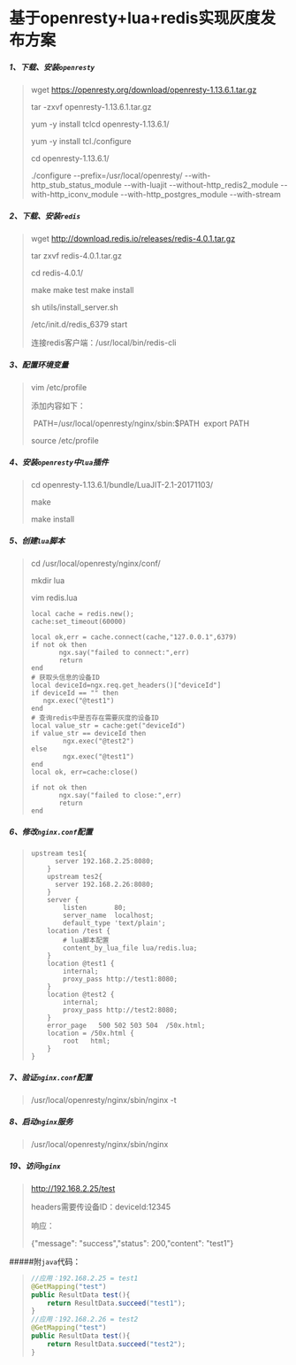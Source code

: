 # 基于openresty+lua+redis实现灰度发布方案

##### 1、下载、安装`openresty`

> wget https://openresty.org/download/openresty-1.13.6.1.tar.gz
>
> tar -zxvf openresty-1.13.6.1.tar.gz
>
> yum -y install tclcd openresty-1.13.6.1/
>
> yum -y install tcl./configure
>
> cd openresty-1.13.6.1/
>
> ./configure --prefix=/usr/local/openresty/ --with-http_stub_status_module --with-luajit --without-http_redis2_module --with-http_iconv_module --with-http_postgres_module --with-stream

##### 2、下载、安装`redis`

> wget http://download.redis.io/releases/redis-4.0.1.tar.gz
>
> tar zxvf redis-4.0.1.tar.gz
>
> cd redis-4.0.1/
>
> make
> make test
> make install
>
> sh utils/install_server.sh
>
> /etc/init.d/redis_6379 start
>
> 连接redis客户端：/usr/local/bin/redis-cli

##### 3、配置环境变量

> vim /etc/profile
>
> 添加内容如下：
>
> ​		PATH=/usr/local/openresty/nginx/sbin:$PATH
> ​		export PATH
>
> source /etc/profile

##### 4、安装`openresty`中`lua`插件

> cd openresty-1.13.6.1/bundle/LuaJIT-2.1-20171103/
>
> make
>
> make install

##### 5、创建`lua`脚本

> cd /usr/local/openresty/nginx/conf/
>
> mkdir lua
>
> vim redis.lua
>
> ```shell
> local cache = redis.new();
> cache:set_timeout(60000)
> 
> local ok,err = cache.connect(cache,"127.0.0.1",6379)
> if not ok then
>        ngx.say("failed to connect:",err)
>        return
> end
> # 获取头信息的设备ID
> local deviceId=ngx.req.get_headers()["deviceId"]
> if deviceId == "" then
>    ngx.exec("@test1")
> end
> # 查询redis中是否存在需要灰度的设备ID
> local value_str = cache:get("deviceId")
> if value_str == deviceId then
>         ngx.exec("@test2")
> else
>         ngx.exec("@test1")
> end
> local ok, err=cache:close()
> 
> if not ok then
>        ngx.say("failed to close:",err)
>        return
> end
> ```
>
> 

##### 6、修改`nginx.conf`配置

> ```shell
> upstream tes1{
>       server 192.168.2.25:8080;
>     }
>     upstream tes2{
>       server 192.168.2.26:8080;
>     }
>     server {
>         listen       80;
>         server_name  localhost;
>         default_type 'text/plain';
>     location /test {
>         # lua脚本配置
>         content_by_lua_file lua/redis.lua;
>     }
>     location @test1 {
>         internal;
>         proxy_pass http://test1:8080;
>     }
>     location @test2 {
>         internal;
>         proxy_pass http://test2:8080;
>     }
>     error_page   500 502 503 504  /50x.html;
>     location = /50x.html {
>         root   html;
>     }
> }
> ```

##### 7、验证`nginx.conf`配置

> /usr/local/openresty/nginx/sbin/nginx -t

##### 8、启动`nginx`服务

> /usr/local/openresty/nginx/sbin/nginx

##### 19、访问`nginx`

> http://192.168.2.25/test
>
> headers需要传设备ID：deviceId:12345
>
> 响应：
>
> {"message": "success","status": 200,"content": "test1"}

#####附`java`代码：

> ```java
> //应用：192.168.2.25 = test1
> @GetMapping("test")
> public ResultData test(){
>     return ResultData.succeed("test1");
> }
> //应用：192.168.2.26 = test2
> @GetMapping("test")
> public ResultData test(){
>     return ResultData.succeed("test2");
> }
> ```

